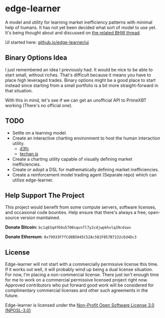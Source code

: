 # edge-learner

A model and utility for learning market inefficiency patterns with minimal help of humans. It has not yet been decided what sort of model to use yet. It's being thought about and discussed on [the related BHW thread](https://www.blackhatworld.com/seo/follow-me-as-i-create-an-ai-trading-bot-for-bitcoin-crypto.1116066/).

UI started here: [github.io/edge-learner/ui](https://thedoctorai.github.io/edge-learner/ui)

## Binary Options Idea

I just remembered an idea I previously had. It would be nice to be able to start small, without riches. That's
difficult because it means you have to place high leveraged trades. Binary options might be a good place to
start instead since starting from a small portfolio is a bit more straight-forward in that situation.

With this in mind, let's see if we can get an unofficial API to PrimeXBT working (There's no official one).

## TODO

*  Settle on a learning model.
*  Create an interactive charting environment to host the human interaction utility.
    - [d3fc](https://d3fc.io/)
    - [techan.js](https://github.com/andredumas/techan.js)
*  Create a charting utility capable of visually defining market inefficiencies.
*  Create or adopt a DSL for mathematically defining market inefficiencies.
*  Create a reinforcement model trading agent (Separate repo) which can utilize edge-learner.



## Help Support The Project

This project would benefit from some compute servers, software licenses, and occasional code bounties. Help ensure that there's always a free, open-source version maintained.

**Donate Bitcoin:** `bc1q83q4f69u5700sqvn7l7y2cdjwpkhvlq39cdswv`

**Donate Ethereum**: `0x79933F7fCd8B5045C52Ac581F857B7232cEd4Dc3`



## License

Edge-learner will not start with a commercially permissive license this time. If it works out well, it will probably wind up being a dual license situation. For now,  I'm placing a non-commercial license. There just isn't enough time for  me to work on a commercial permissive licensed project right now.  Approved contributors who put forward good work will be considered for  complimentary commercial licenses and other such agreements in the  future.

Edge-learner is licensed under the [Non-Profit Open Software License 3.0 (NPOSL-3.0)](https://github.com/TheDoctorAI/edge-learner/blob/master/LICENSE.md)

